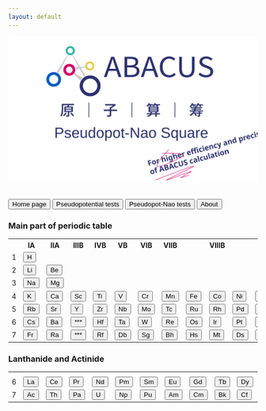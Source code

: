 ```yaml
---
layout: default
---
```


<link rel="stylesheet" type="text/css" href="../components/styles.css">



<p align="center">
    <img src="../../apns.svg">
</p>  

<br>
<button class="top_header_button" onclick="location.href='../../index.md'">
Home page</button>
<button class="top_header_button" onclick="location.href='pseudopotential.html'">
Pseudopotential tests</button>
<button class="top_header_button" onclick="location.href='../pseudopot-nao_tests/pseudopot-nao.html'">
Pseudopot-Nao tests</button>
<button class="top_header_button">
About</button>
<br>

<h3>Main part of periodic table</h3>

<table>

<tr>
<th></th><th>IA</th><th>IIA</th><th>IIIB</th><th>IVB</th><th>VB</th><th>VIB</th><th>VIIB</th><th></th><th>VIIIB</th><th></th><th>IB</th><th>IIB</th><th>IIIA</th><th>IVA</th><th>VA</th><th>VIA</th><th>VIIA</th><th>VIIIA</th>
</tr>
<tr>
<td>1</td>
<td><button class="element_button_valid" onclick="location.href='H.html'">
H</button></td>
<td></td><td></td><td></td><td></td><td></td><td></td><td></td><td></td><td></td>
<td></td><td></td><td></td><td></td><td></td><td></td><td></td>
<td><button class="element_button_valid" onclick="location.href='He.html'">
He</button></td>
<td></td>
<tr>
<td>2</td>
<td><button class="element_button_valid" onclick="location.href='Li.html'">
Li</button></td>
<td><button class="element_button_valid" onclick="location.href='Be.html'">
Be</button></td>
<td></td><td></td><td></td><td></td><td></td><td></td><td></td><td></td><td></td>
<td></td>
<td><button class="element_button_valid" onclick="location.href='B.html'">
B</button></td>
<td><button class="element_button_valid" onclick="location.href='C.html'">
C</button></td>
<td><button class="element_button_valid" onclick="location.href='N.html'">
N</button></td>
<td><button class="element_button_valid" onclick="location.href='O.html'">
O</button></td>
<td><button class="element_button_valid" onclick="location.href='F.html'">
F</button></td>
<td><button class="element_button_valid" onclick="location.href='Ne.html'">
Ne</button></td>
<td></td>
</tr>
<tr>
<td>3</td>
<td><button class="element_button_valid" onclick="location.href='Na.html'">
Na</button></td>
<td><button class="element_button_valid" onclick="location.href='Mg.html'">
Mg</button></td>
<td></td><td></td><td></td><td></td><td></td><td></td><td></td><td></td><td></td><td></td>
<td><button class="element_button_valid" onclick="location.href='Al.html'">
Al</button></td>
<td><button class="element_button_valid" onclick="location.href='Si.html'">
Si</button></td>
<td><button class="element_button_valid" onclick="location.href='P.html'">
P</button></td>
<td><button class="element_button_valid" onclick="location.href='S.html'">
S</button></td>
<td><button class="element_button_valid" onclick="location.href='Cl.html'">
Cl</button></td>
<td><button class="element_button_valid" onclick="location.href='Ar.html'">
Ar</button></td>
<td></td>
</tr>
<tr>
<td>4</td>
<td><button class="element_button_invalid" onclick="location.href='K.html'">
K</button></td>
<td><button class="element_button_invalid" onclick="location.href='Ca.html'">
Ca</button></td>
<td><button class="element_button_invalid" onclick="location.href='Sc.html'">
Sc</button></td>
<td><button class="element_button_invalid" onclick="location.href='Ti.html'">
Ti</button></td>
<td><button class="element_button_invalid" onclick="location.href='V.html'">
V</button></td>
<td><button class="element_button_invalid" onclick="location.href='Cr.html'">
Cr</button></td>
<td><button class="element_button_invalid" onclick="location.href='Mn.html'">
Mn</button></td>
<td><button class="element_button_invalid" onclick="location.href='Fe.html'">
Fe</button></td>
<td><button class="element_button_invalid" onclick="location.href='Co.html'">
Co</button></td>
<td><button class="element_button_invalid" onclick="location.href='Ni.html'">
Ni</button></td>
<td><button class="element_button_invalid" onclick="location.href='Cu.html'">
Cu</button></td>
<td><button class="element_button_invalid" onclick="location.href='Zn.html'">
Zn</button></td>
<td><button class="element_button_invalid" onclick="location.href='Ga.html'">
Ga</button></td>
<td><button class="element_button_invalid" onclick="location.href='Ge.html'">
Ge</button></td>
<td><button class="element_button_invalid" onclick="location.href='As.html'">
As</button></td>
<td><button class="element_button_invalid" onclick="location.href='Se.html'">
Se</button></td>
<td><button class="element_button_invalid" onclick="location.href='Br.html'">
Br</button></td>
<td><button class="element_button_invalid" onclick="location.href='Kr.html'">
Kr</button></td>
</tr>
<tr>
<td>5</td>
<td><button class="element_button_invalid" onclick="location.href='Rb.html'">
Rb</button></td>
<td><button class="element_button_invalid" onclick="location.href='Sr.html'">
Sr</button></td>
<td><button class="element_button_invalid" onclick="location.href='Y.html'">
Y</button></td>
<td><button class="element_button_invalid" onclick="location.href='Zr.html'">
Zr</button></td>
<td><button class="element_button_invalid" onclick="location.href='Nb.html'">
Nb</button></td>
<td><button class="element_button_invalid" onclick="location.href='Mo.html'">
Mo</button></td>
<td><button class="element_button_invalid" onclick="location.href='Tc.html'">
Tc</button></td>
<td><button class="element_button_invalid" onclick="location.href='Ru.html'">
Ru</button></td>
<td><button class="element_button_invalid" onclick="location.href='Rh.html'">
Rh</button></td>
<td><button class="element_button_invalid" onclick="location.href='Pd.html'">
Pd</button></td>
<td><button class="element_button_invalid" onclick="location.href='Ag.html'">
Ag</button></td>
<td><button class="element_button_invalid" onclick="location.href='Cd.html'">
Cd</button></td>
<td><button class="element_button_invalid" onclick="location.href='In.html'">
In</button></td>
<td><button class="element_button_invalid" onclick="location.href='Sn.html'">
Sn</button></td>
<td><button class="element_button_invalid" onclick="location.href='Sb.html'">
Sb</button></td>
<td><button class="element_button_invalid" onclick="location.href='Te.html'">
Te</button></td>
<td><button class="element_button_invalid" onclick="location.href='I.html'">
I</button></td>
<td><button class="element_button_invalid" onclick="location.href='Xe.html'">
Xe</button></td>
</tr>
<tr>
<td>6</td>
<td><button class="element_button_invalid" onclick="location.href='Cs.html'">
Cs</button></td>
<td><button class="element_button_invalid" onclick="location.href='Ba.html'">
Ba</button></td>
<td><button class="element_button_invalid" onclick="location.href='La.html'">
***</button></td>
<td><button class="element_button_invalid" onclick="location.href='Hf.html'">
Hf</button></td>
<td><button class="element_button_invalid" onclick="location.href='Ta.html'">
Ta</button></td>
<td><button class="element_button_invalid" onclick="location.href='W.html'">
W</button></td>
<td><button class="element_button_invalid" onclick="location.href='Re.html'">
Re</button></td>
<td><button class="element_button_invalid" onclick="location.href='Os.html'">
Os</button></td>
<td><button class="element_button_invalid" onclick="location.href='Ir.html'">
Ir</button></td>
<td><button class="element_button_invalid" onclick="location.href='Pt.html'">
Pt</button></td>
<td><button class="element_button_invalid" onclick="location.href='Au.html'">
Au</button></td>
<td><button class="element_button_invalid" onclick="location.href='Hg.html'">
Hg</button></td>
<td><button class="element_button_invalid" onclick="location.href='Tl.html'">
Tl</button></td>
<td><button class="element_button_invalid" onclick="location.href='Pb.html'">
Pb</button></td>
<td><button class="element_button_invalid" onclick="location.href='Bi.html'">
Bi</button></td>
<td><button class="element_button_invalid" onclick="location.href='Po.html'">
Po</button></td>
<td><button class="element_button_invalid" onclick="location.href='At.html'">
At</button></td>
<td><button class="element_button_invalid" onclick="location.href='Rn.html'">
Rn</button></td>
</tr>
<tr>
<td>7</td>
<td><button class="element_button_invalid" onclick="location.href='Fr.html'">
Fr</button></td>
<td><button class="element_button_invalid" onclick="location.href='Ra.html'">
Ra</button></td>
<td><button class="element_button_invalid" onclick="location.href='Ac.html'">
***
</button></td>
<td><button class="element_button_invalid" onclick="location.href='Rf.html'">
Rf</button></td>
<td><button class="element_button_invalid" onclick="location.href='Db.html'">
Db</button></td>
<td><button class="element_button_invalid" onclick="location.href='Sg.html'">
Sg</button></td>
<td><button class="element_button_invalid" onclick="location.href='Bh.html'">
Bh</button></td>
<td><button class="element_button_invalid" onclick="location.href='Hs.html'">
Hs</button></td>
<td><button class="element_button_invalid" onclick="location.href='Mt.html'">
Mt</button></td>
<td><button class="element_button_invalid" onclick="location.href='Ds.html'">
Ds</button></td>
<td><button class="element_button_invalid" onclick="location.href='Rg.html'">
Rg</button></td>
<td><button class="element_button_invalid" onclick="location.href='Cn.html'">
Cn</button></td>
<td><button class="element_button_invalid" onclick="location.href='Nh.html'">
Nh</button></td>
<td><button class="element_button_invalid" onclick="location.href='Fl.html'">
Fl</button></td>
<td><button class="element_button_invalid" onclick="location.href='Mc.html'">   
Mc</button></td>
<td><button class="element_button_invalid" onclick="location.href='Lv.html'">
Lv</button></td>
<td><button class="element_button_invalid" onclick="location.href='Ts.html'">
Ts</button></td>
<td><button class="element_button_invalid" onclick="location.href='Og.html'">
Og</button></td>
</tr>
</table>

<h3>Lanthanide and Actinide</h3>

<table>
<tr>
<th></th><th></th><th></th><th></th><th></th><th></th><th></th><th></th>
<th></th><th></th><th></th><th></th><th></th><th></th><th></th>
</tr>
<tr>
<td>6</td>
<td><button class="element_button_invalid" onclick="location.href='La.html'">
La</button></td>
<td><button class="element_button_invalid" onclick="location.href='Ce.html'">
Ce</button></td>
<td><button class="element_button_invalid" onclick="location.href='Pr.html'">
Pr</button></td>
<td><button class="element_button_invalid" onclick="location.href='Nd.html'">
Nd</button></td>
<td><button class="element_button_invalid" onclick="location.href='Pm.html'">
Pm</button></td>
<td><button class="element_button_invalid" onclick="location.href='Sm.html'">
Sm</button></td>
<td><button class="element_button_invalid" onclick="location.href='Eu.html'">
Eu</button></td>
<td><button class="element_button_invalid" onclick="location.href='Gd.html'">
Gd</button></td>
<td><button class="element_button_invalid" onclick="location.href='Tb.html'">
Tb</button></td>
<td><button class="element_button_invalid" onclick="location.href='Dy.html'">
Dy</button></td>
<td><button class="element_button_invalid" onclick="location.href='Ho.html'">
Ho</button></td>
<td><button class="element_button_invalid" onclick="location.href='Er.html'">
Er</button></td>
<td><button class="element_button_invalid" onclick="location.href='Tm.html'">
Tm</button></td>
<td><button class="element_button_invalid" onclick="location.href='Yb.html'">
Yb</button></td>
<td><button class="element_button_invalid" onclick="location.href='Lu.html'">
Lu</button></td>
</tr>
<tr>
<td>7</td>
<td><button class="element_button_invalid" onclick="location.href='Ac.html'">
Ac</button></td>
<td><button class="element_button_invalid" onclick="location.href='Th.html'">
Th</button></td>
<td><button class="element_button_invalid" onclick="location.href='Pa.html'">
Pa</button></td>
<td><button class="element_button_invalid" onclick="location.href='U.html'">
U</button></td>
<td><button class="element_button_invalid" onclick="location.href='Np.html'">
Np</button></td>
<td><button class="element_button_invalid" onclick="location.href='Pu.html'">
Pu</button></td>
<td><button class="element_button_invalid" onclick="location.href='Am.html'">
Am</button></td>
<td><button class="element_button_invalid" onclick="location.href='Cm.html'">
Cm</button></td>
<td><button class="element_button_invalid" onclick="location.href='Bk.html'">
Bk</button></td>
<td><button class="element_button_invalid" onclick="location.href='Cf.html'">
Cf</button></td>
<td><button class="element_button_invalid" onclick="location.href='Es.html'">
Es</button></td>
<td><button class="element_button_invalid" onclick="location.href='Fm.html'">
Fm</button></td>
<td><button class="element_button_invalid" onclick="location.href='Md.html'">
Md</button></td>
<td><button class="element_button_invalid" onclick="location.href='No.html'">
No</button></td>
<td><button class="element_button_invalid" onclick="location.href='Lr.html'">
Lr</button></td>
</tr>
</table>